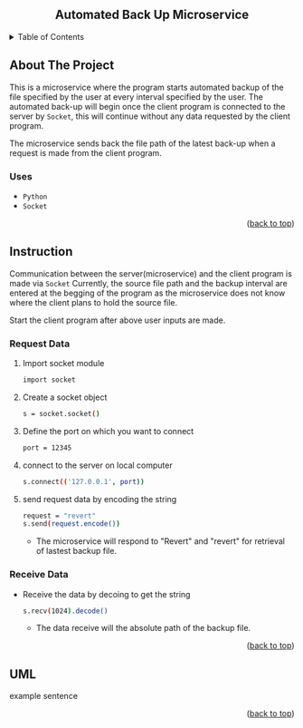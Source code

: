 <div align="center">
<h2 align="center">Automated Back Up Microservice</h3>

</div>

<!-- TABLE OF CONTENTS -->
<details>
  <summary>Table of Contents</summary>
  <ol>
    <li>
      <a href="#about-the-project">About The Project</a>
    </li>
    <li>
      <a href="#instruction">Instruction</a>
      <ul>
        <li><a href="#request-data">Request Data</a></li>
      </ul>
      <ul>
        <li><a href="#receive-data">Receive Data</a></li>
      </ul>
    </li>
    <li><a href="#uml">UML sequence diagram</a></li>
  </ol>
</details>



<!-- ABOUT THE PROJECT -->
## About The Project

This is a microservice where the program starts automated backup of the file specified by the user at every interval specified by the user. The automated back-up will begin once the client program is connected to the server by `Socket`, this will continue without any data requested by the client program.

The microservice sends back the file path of the latest back-up when a request is made from the client program.

### Uses
  * `Python`
  * `Socket`
<p align="right">(<a href="#readme-top">back to top</a>)</p>



<!-- Instruction -->
## Instruction

Communication between the server(microservice) and the client program is made via `Socket`
Currently, the source file path and the backup interval are entered at the begging of the program as
the microservice does not know where the client plans to hold the source file.

Start the client program after above user inputs are made.

### Request Data

1. Import socket module
   ```sh
   import socket
   ```
2. Create a socket object
   ```sh
   s = socket.socket()
   ```
3. Define the port on which you want to connect
   ```sh
   port = 12345
   ```
4. connect to the server on local computer
   ```sh
   s.connect(('127.0.0.1', port))
   ```
5. send request data by encoding the string
   ```sh
   request = "revert"
   s.send(request.encode())
   ```
   * The microservice will respond to "Revert" and "revert" for retrieval of lastest backup file. 

### Receive Data


* Receive the data by decoing to get the string
   ```sh
   s.recv(1024).decode()
   ```
   * The data receive will the absolute path of the backup file.

<p align="right">(<a href="#readme-top">back to top</a>)</p>

## UML

example sentence

<p align="right">(<a href="#readme-top">back to top</a>)</p>


